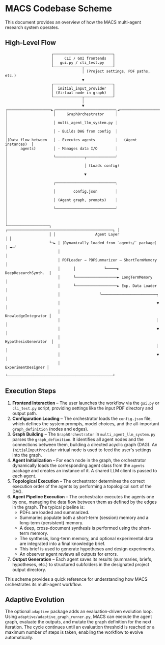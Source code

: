 # MACS Codebase Scheme

This document provides an overview of how the MACS multi-agent research system operates.

## High-Level Flow

```
                     ┌───────────────────────────┐
                     │     CLI / GUI frontends   │
                     │   gui.py / cli_test.py    │
                     └─────────────┬─────────────┘
                                   │ (Project settings, PDF paths, etc.)
                                   ▼
                     ┌───────────────────────────┐
                     │  initial_input_provider   │
                     │ (Virtual node in graph)   │
                     └─────────────┬─────────────┘
                                   │
                                   ▼
┌────────────────────►┌───────────────────────────┐◄─────────────────────┐
│                     │     GraphOrchestrator     │                      │
│                     │ multi_agent_llm_system.py │                      │
│                     │ - Builds DAG from config  │                      │
│(Data flow between   │ - Executes agents         │   (Agent instances)  │
│      agents)        │ - Manages data I/O        │                      │
│                     └─────────────┬─────────────┘                      │
│                                   │ (Loads config)                     │
│                                   ▼                                    │
│                     ┌───────────────────────────┐                      │
│                     │        config.json        │                      │
│                     │ (Agent graph, prompts)    │                      │
│                     └───────────────────────────┘                      │
│                                                                        │
└───────────────────┐ ┌────────────────────────────────────────────────┐ │
                    │ │                  Agent Layer                   │ │
                    └─► │ (Dynamically loaded from `agents/` package)    │ ◄─┘
                        │                                                │
                        │ PDFLoader → PDFSummarizer → ShortTermMemory    │
                        │      │             └─────► DeepResearchSynth.  │
                        │      └───────────────────► LongTermMemory      │
                        │      └───────────────────► Exp. Data Loader    │
                        │                  └─────────────────────────┐   │
                        │                                            ▼   │
                        │                                KnowledgeIntegrator │
                        │                                            │   │
                        │                                            ▼   │
                        │                             HypothesisGenerator  │
                        │                                            │   │
                        │                                            ▼   │
                        │                               ExperimentDesigner │
                        └────────────────────────────────────────────────┘
```

## Execution Steps

1. **Frontend Interaction** – The user launches the workflow via the `gui.py` or `cli_test.py` script, providing settings like the input PDF directory and output path.
2. **Configuration Loading** – The orchestrator loads the `config.json` file, which defines the system prompts, model choices, and the all-important `graph_definition` (nodes and edges).
3. **Graph Building** – The `GraphOrchestrator` in `multi_agent_llm_system.py` parses the `graph_definition`. It identifies all agent nodes and the connections between them, building a directed acyclic graph (DAG). An `InitialInputProvider` virtual node is used to feed the user's settings into the graph.
4. **Agent Initialization** – For each node in the graph, the orchestrator dynamically loads the corresponding agent class from the `agents` package and creates an instance of it. A shared LLM client is passed to each agent.
5. **Topological Execution** – The orchestrator determines the correct execution order of the agents by performing a topological sort of the DAG.
6. **Agent Pipeline Execution** – The orchestrator executes the agents one by one, managing the data flow between them as defined by the edges in the graph. The typical pipeline is:
    - PDFs are loaded and summarized.
    - Summaries populate both a short-term (session) memory and a long-term (persistent) memory.
    - A deep, cross-document synthesis is performed using the short-term memory.
    - The synthesis, long-term memory, and optional experimental data are integrated into a final knowledge brief.
    - This brief is used to generate hypotheses and design experiments.
    - An observer agent reviews all outputs for errors.
7. **Output Generation** – Each agent saves its results (summaries, briefs, hypotheses, etc.) to structured subfolders in the designated project output directory.

This scheme provides a quick reference for understanding how MACS orchestrates its multi-agent workflow.

## Adaptive Evolution

The optional `adaptive` package adds an evaluation-driven evolution loop. Using
`adaptive/adaptive_graph_runner.py`, MACS can execute the agent graph, evaluate
the outputs, and mutate the graph definition for the next iteration. The cycle
continues until an evaluation threshold is reached or a maximum number of steps
is taken, enabling the workflow to evolve automatically.
